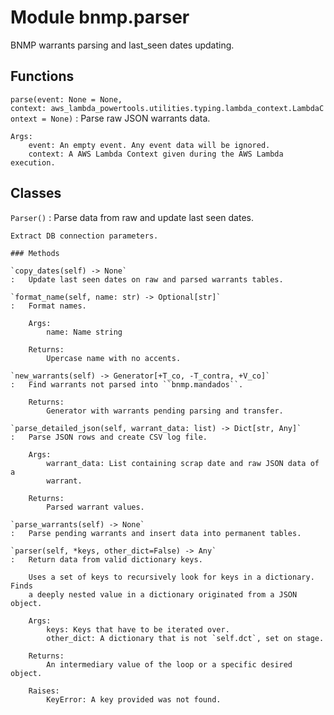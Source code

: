 Module bnmp.parser
==================
BNMP warrants parsing and last_seen dates updating.

Functions
---------

    
`parse(event: None = None, context: aws_lambda_powertools.utilities.typing.lambda_context.LambdaContext = None)`
:   Parse raw JSON warrants data.
    
    Args:
        event: An empty event. Any event data will be ignored.
        context: A AWS Lambda Context given during the AWS Lambda execution.

Classes
-------

`Parser()`
:   Parse data from raw and update last seen dates.
    
    Extract DB connection parameters.

    ### Methods

    `copy_dates(self) ‑> None`
    :   Update last seen dates on raw and parsed warrants tables.

    `format_name(self, name: str) ‑> Optional[str]`
    :   Format names.
        
        Args:
            name: Name string
        
        Returns:
            Upercase name with no accents.

    `new_warrants(self) ‑> Generator[+T_co, -T_contra, +V_co]`
    :   Find warrants not parsed into ``bnmp.mandados``.
        
        Returns:
            Generator with warrants pending parsing and transfer.

    `parse_detailed_json(self, warrant_data: list) ‑> Dict[str, Any]`
    :   Parse JSON rows and create CSV log file.
        
        Args:
            warrant_data: List containing scrap date and raw JSON data of a
            warrant.
        
        Returns:
            Parsed warrant values.

    `parse_warrants(self) ‑> None`
    :   Parse pending warrants and insert data into permanent tables.

    `parser(self, *keys, other_dict=False) ‑> Any`
    :   Return data from valid dictionary keys.
        
        Uses a set of keys to recursively look for keys in a dictionary. Finds
        a deeply nested value in a dictionary originated from a JSON object.
        
        Args:
            keys: Keys that have to be iterated over.
            other_dict: A dictionary that is not `self.dct`, set on stage.
        
        Returns:
            An intermediary value of the loop or a specific desired object.
        
        Raises:
            KeyError: A key provided was not found.